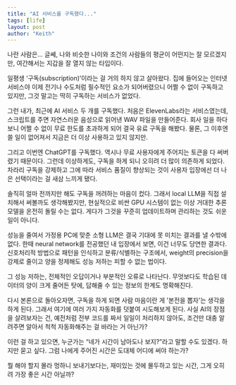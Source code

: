 ```yaml
---
title: "AI 서비스를 구독했다..."
tags: [life]
layout: post
author: "Keith"
---
```


나란 사람은… 글쎄, 나와 비슷한 나이와 조건의 사람들의 평균이 어떤지는 잘 모르겠지만, 여간해서는 지갑을 잘 열지 않는 타입이다.

일평생 ‘구독(subscription)’이라는 걸 거의 하지 않고 살아왔다.
집에 들어오는 인터넷 서비스야 이제 전기나 수도처럼 필수적인 요소가 되어버렸으니 어쩔 수 없이 구독하고 있지만, 그것 말고는 딱히 구독하는 서비스가 없었다.

그런 내가, 최근에 AI 서비스 두 개를 구독했다.
처음은 ElevenLabs라는 서비스였는데, 스크립트를 주면 자연스러운 음성으로 읽어낸 WAV 파일을 만들어준다. 회사 일을 하다 보니 어쩔 수 없이 무료 한도를 초과하게 되어 결국 유료 구독을 해봤다. 물론, 그 이후엔 쓸 일이 없어져서 지금은 더 이상 사용하고 있지 않지만.

그리고 이번엔 ChatGPT를 구독했다.
역시나 무료 사용자에게 주어지는 토큰을 다 써버렸기 때문이다.
그런데 이상하게도, 구독을 하게 되니 오히려 더 많이 의존하게 되었다.
차라리 구독을 강제하고 그에 따라 서비스 품질이 향상되는 것이 사용자 입장에선 더 나은 선택이라는 걸 새삼 느끼게 됐다.

솔직히 얼마 전까지만 해도 구독을 꺼려하는 마음이 컸다.
그래서 local LLM을 직접 설치해서 써볼까도 생각해봤지만, 현실적으로 비싼 GPU 시스템이 없는 이상 거대한 추론 모델을 온전히 돌릴 수는 없다.
게다가 그것을 꾸준히 업데이트하며 관리하는 것도 쉬운 일이 아니다.

성능을 줄여서 가정용 PC에 맞춘 소형 LLM은 결국 기대에 못 미치는 결과를 낼 수밖에 없다.
한때 neural network를 전공했던 내 입장에서 보면, 이건 너무도 당연한 결과다.
신호처리적 방법으로 패턴을 인식하고 분류/식별하는 구조에서, weight의 precision을 강제로 줄이고 양을 정제해도 성능 저하는 피할 수 없는 법이다.

그 성능 저하는, 전체적인 오답이거나 부분적인 오류로 나타난다.
무엇보다도 학습된 데이터의 양이 크게 줄어든 탓에, 답해줄 수 있는 정보의 한계도 명확해진다.

다시 본론으로 돌아오자면, 구독을 하게 되면 사람 마음이란 게 '본전을 뽑자'는 생각을 하게 된다.
그래서 여기에 여러 가지 자동화를 덧붙여 시도해보게 된다.
사실 AI의 장점을 살려보자는 건, 예전처럼 전부 코드를 짜서 일일이 처리하지 않아도, 조건만 대충 알려주면 알아서 척척 자동화해주는 걸 바라는 거 아닌가?

이런 걸 하고 있으면, 누군가는 “네가 시간이 남아도나 보지?”라고 말할 수도 있겠다.
하지만 묻고 싶다. 그럼 나에게 주어진 시간은 도대체 어디에 써야 하는가?

뭘 해야 할지 몰라 멍하니 보내기보다는,
재미있는 것에 몰두하고 있는 시간,
그게 오히려 가장 좋은 시간 아닐까?